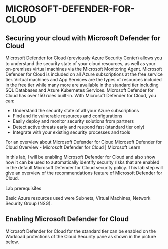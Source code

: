 # MICROSOFT-DEFENDER-FOR-CLOUD
## Securing your cloud with Microsoft Defender for Cloud

Microsoft Defender for Cloud (previously Azure Security Center) allows you to understand the security state of your cloud resources, as well as your on-premises virtual machines via the Microsoft Monitoring Agent. Microsoft Defender for Cloud is included on all Azure subscriptions at the free service tier. Virtual machines and App Services are the types of resources included in the free tier while many more are available in the standard tier including SQL Databases and Azure Kubernetes Services. Microsoft Defender for Cloud has over 150 rules built-in. With Microsoft Defender for Cloud, you can:

- Understand the security state of all your Azure subscriptions
- Find and fix vulnerable resources and configurations
- Easily deploy and monitor security solutions from partners
- Detect active threats early and respond fast (standard tier only)
- Integrate with your existing security processes and tools
 
For an overview about Microsoft Defender for Cloud Microsoft Defender for Cloud Overview - Microsoft Defender for Cloud | Microsoft Learn
 
 
In this lab, I will be enabling Microsoft Defender for Cloud and also show how it can be used to automatically identify security risks that are enabled in the default Microsoft Defender for Cloud security policy. This lab step will give an overview of the recommendations feature of Microsoft Defender for Cloud.
 
Lab prerequisites
 
Basic Azure resources used were Subnets, Virtual Machines, Network Security Group (NSG).
 
## Enabling Microsoft Defender for Cloud
Microsoft Defender for Cloud for the standard tier can be enabled on the Workload protections of the Cloud Security pane as shown in the picture below.
